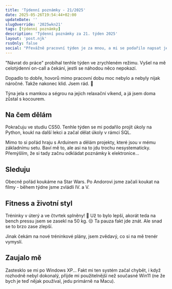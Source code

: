 ```yaml
---
title: 'Týdenní poznámky - 21/2025'
date: 2025-05-26T19:54:44+02:00
updateDate: ''
slugOverride: '2025wkn21'
tags: [týdenní poznámky]
description: 'Týdenní poznámky za 21. týden 2025'
layout: 'post.njk'
rssOnly: false
social: "Převážně pracovní týden je za mnou, a mi se podařilo napsat jeho shrnutí dřív, než v úterý! To si snad zaslouží oslavu, nebo co! 🥳"
---
```

"Návrat do práce" probíhal tenhle týden ve zrychleném režimu. Vyšel na mě celotýdenní on-call a čekání, jestli se náhodou něco nepokazí.

Dopadlo to dobře, hovorů mimo pracovní dobu moc nebylo a nebyly nijak náročné. Takže nakonec klid. Jsem rád. 🙂

Týna jela s mamkou a ségrou na jejich relaxační víkend, a já jsem doma zůstal s kocourem.

## Na čem dělám
Pokračuju ve studiu CS50. Tenhle týden se mi podařilo projít úkoly na Python, koukl na další lekci a začal dělat úkoly v rámci SQL.

Mimo to si pořád hraju s Arduinem a dělám projekty, které jsou v mému základnímu setu. Baví mě to, ale asi na to jdu trochu nesystematicky. Přemýšlím, že si tady začnu odkládat poznámky k elektronice...

## Sleduju
Obecně pořád koukáme na Star Wars. Po Andorovi jsme začali koukat na filmy - během týdne jsme zvládli IV. a V.

## Fitness a životní styl
Tréninky v úterý a ve čtvrtek splněny! 🙂 Už to bylo lepší, akorát teda na bench pressu jsem se zasekl na 50 kg. 😒 Ta pauza fakt jde znát. Ale snad se to brzo zase zlepší.

Jinak čekám na nové tréninkové plány, jsem zvědavý, co si na mě trenér vymyslí.

## Zaujalo mě
Zastesklo se mi po Windows XP... Fakt mi ten systém začal chybět, i když rozhodně nebyl dokonalý, přijde mi použitelnější než současné Win11 (ne že bych je teď nějak používal, jedu primárně na Macu). 